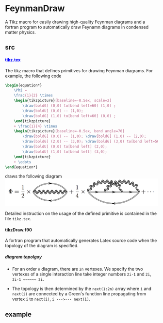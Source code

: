 # FeynmanDraw
A Tikz macro for easily drawing high-quality Feynman diagrams and a fortran program to automatically draw Feynamn diagrams in condensed matter physics.


## src
#### <font color=blue> tikz.tex </font>
The tikz macro that defines primitives for drawing Feynman diagrams. For example, the following code 

```latex
\begin{equation*}
    \Phi = 
    \frac{1}{2} \times 
    \begin{tikzpicture}[baseline=-0.5ex, scale=2]
        \draw[boldG] (0,0) to[bend left=60] (1,0) ;
        \draw[boldU] (0,0) -- (1,0);
        \draw[boldG] (1,0) to[bend left=60] (0,0) ;
    \end{tikzpicture}
    + \frac{1}{4} \times 
    \begin{tikzpicture}[baseline=-0.5ex, bend angle=70]
        \draw[boldG] (0,0) -- (1,0); \draw[boldG] (1,0) -- (2,0);
        \draw[boldG] (2,0) -- (3,0); \draw[boldG] (3,0) to[bend left=50] (0,0);
        \draw[boldU] (0,0) to[bend left] (2,0);
        \draw[boldU] (1,0) to[bend left] (3,0);
    \end{tikzpicture}
    + \cdots 
\end{equation*}
```
draws the following diagram
![](https://raw.githubusercontent.com/ZhiyuanYao/FeynmanDraw/master/example/Phi.png)

Detailed instruction on the usage of the defined primitive is contained in the file `tikz.tex`.

#### tikzDraw.f90
A fortran program that automatically generates Latex source code when the topology of the diagram is specified.

##### diagram topolgoy
* For an order `n` diagram, there are `2n` vertexes. We specify the two vertexes of a single interaction line take integer numbers `2i-1` and `2i`,  `2i-1 ~~~~~~ 2i`.

* The topology is then determined by the `next(1:2n)` array where `i` and `next(i)` are connected by a Green's function line propagating from vertex `i` to `next(i)`, `i --->--- next(i)`.

## example



